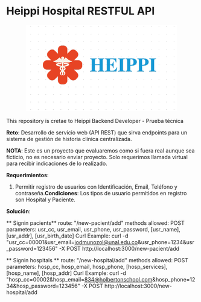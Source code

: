# Heippi Hospital RESTFUL API
<p align="center"> <img src="Logo_Heippi_Hospital.png"/> </p>
This repository is cretae to Heippi Backend Developer - Prueba técnica

**Reto**: Desarrollo de servicio web (API REST) que sirva endpoints para un sistema de gestión de
historia clínica centralizada.

**NOTA**: Este es un proyecto que evaluaremos como si fuera real aunque sea ficticio, no es necesario
enviar proyecto. Solo requerimos llamada virtual para recibir indicaciones de lo realizado.

**Requerimientos**:

1. Permitir registro de usuarios con Identificación, Email, Teléfono y
contraseña.**Condiciones**: Los tipos de usuario permitidos en registro son Hospital y Paciente.

**Solución**:

** Signin pacients**
   route: "/new-pacient/add"
   methods allowed: POST
   parameters: usr_cc, usr_email, usr_phone, usr_password, [usr_name], [usr_addr], [usr_birth_date]
   Curl Example:
   curl -d "usr_cc=00001&usr_email=jodmunozol@unal.edu.co&usr_phone=1234&usr_password=123456" -X POST http://localhost:3000/new-pacient/add

** Signin hospitals **
   route: "/new-hospital/add"
   methods allowed: POST
   parameters: hosp_cc, hosp_email, hosp_phone, [hosp_services], [hosp_name], [hosp_addr]
   Curl Example:
   curl -d "hosp_cc=00002&hosp_email=834@holbertonschool.com&hosp_phone=1234&hosp_password=123456" -X POST http://localhost:3000/new-hospital/add
